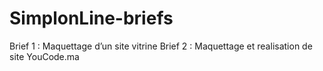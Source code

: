 # SimplonLine-briefs

Brief 1 : Maquettage d’un site vitrine
Brief 2 : Maquettage et realisation de site YouCode.ma
